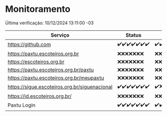 # Monitoramento

Última verificação: 10/12/2024 13:11:00 -03

|Serviço|Status|Últimas 24h|
|---|---|---|
|https://github.com|<span title="2024-12-03: OK=23">✔️</span><span title="2024-12-04: OK=23">✔️</span><span title="2024-12-05: OK=23">✔️</span><span title="2024-12-06: OK=23">✔️</span><span title="2024-12-07: OK=23">✔️</span><span title="2024-12-08: OK=23">✔️</span><span title="2024-12-09: OK=15">✔️</span>|<span title="09/12/2024 13:11:00 -03 : 200">✔️</span><span title="09/12/2024 14:08:00 -03 : 200">✔️</span><span title="09/12/2024 15:12:00 -03 : 200">✔️</span><span title="09/12/2024 16:07:00 -03 : 200">✔️</span><span title="09/12/2024 17:10:00 -03 : 200">✔️</span><span title="09/12/2024 18:08:00 -03 : 200">✔️</span><span title="09/12/2024 19:08:00 -03 : 200">✔️</span><span title="09/12/2024 20:08:00 -03 : 200">✔️</span><span title="09/12/2024 21:44:00 -03 : 200">✔️</span><span title="09/12/2024 23:23:00 -03 : 200">✔️</span><span title="10/12/2024 00:29:00 -03 : 200">✔️</span><span title="10/12/2024 01:11:00 -03 : 200">✔️</span><span title="10/12/2024 02:09:00 -03 : 200">✔️</span><span title="10/12/2024 03:13:00 -03 : 200">✔️</span><span title="10/12/2024 04:09:00 -03 : 200">✔️</span><span title="10/12/2024 05:12:00 -03 : 200">✔️</span><span title="10/12/2024 06:10:00 -03 : 200">✔️</span><span title="10/12/2024 07:10:00 -03 : 200">✔️</span><span title="10/12/2024 08:08:00 -03 : 200">✔️</span><span title="10/12/2024 09:17:00 -03 : 200">✔️</span><span title="10/12/2024 10:21:00 -03 : 200">✔️</span><span title="10/12/2024 11:09:00 -03 : 200">✔️</span><span title="10/12/2024 12:09:00 -03 : 200">✔️</span><span title="10/12/2024 13:11:00 -03 : 200">✔️</span>|
|https://paxtu.escoteiros.org.br|<span title="2024-12-03: Falhas=23">❌</span><span title="2024-12-04: Falhas=23">❌</span><span title="2024-12-05: Falhas=23">❌</span><span title="2024-12-06: Falhas=23">❌</span><span title="2024-12-07: Falhas=23">❌</span><span title="2024-12-08: Falhas=23">❌</span><span title="2024-12-09: Falhas=15">❌</span>|<span title="09/12/2024 13:11:00 -03 : 403">❌</span><span title="09/12/2024 14:08:00 -03 : 403">❌</span><span title="09/12/2024 15:12:00 -03 : 403">❌</span><span title="09/12/2024 16:07:00 -03 : 403">❌</span><span title="09/12/2024 17:10:00 -03 : 403">❌</span><span title="09/12/2024 18:08:00 -03 : 403">❌</span><span title="09/12/2024 19:08:00 -03 : 403">❌</span><span title="09/12/2024 20:08:00 -03 : 403">❌</span><span title="09/12/2024 21:44:00 -03 : 403">❌</span><span title="09/12/2024 23:23:00 -03 : 403">❌</span><span title="10/12/2024 00:29:00 -03 : 403">❌</span><span title="10/12/2024 01:11:00 -03 : 403">❌</span><span title="10/12/2024 02:09:00 -03 : 403">❌</span><span title="10/12/2024 03:13:00 -03 : 403">❌</span><span title="10/12/2024 04:09:00 -03 : 403">❌</span><span title="10/12/2024 05:12:00 -03 : 403">❌</span><span title="10/12/2024 06:10:00 -03 : 403">❌</span><span title="10/12/2024 07:10:00 -03 : 403">❌</span><span title="10/12/2024 08:08:00 -03 : 403">❌</span><span title="10/12/2024 09:17:00 -03 : 403">❌</span><span title="10/12/2024 10:21:00 -03 : 403">❌</span><span title="10/12/2024 11:09:00 -03 : 403">❌</span><span title="10/12/2024 12:09:00 -03 : 403">❌</span><span title="10/12/2024 13:11:00 -03 : 403">❌</span>|
|https://escoteiros.org.br|<span title="2024-12-03: Falhas=23">❌</span><span title="2024-12-04: Falhas=23">❌</span><span title="2024-12-05: Falhas=23">❌</span><span title="2024-12-06: Falhas=23">❌</span><span title="2024-12-07: Falhas=23">❌</span><span title="2024-12-08: Falhas=23">❌</span><span title="2024-12-09: Falhas=15">❌</span>|<span title="09/12/2024 13:11:00 -03 : 403">❌</span><span title="09/12/2024 14:08:00 -03 : 403">❌</span><span title="09/12/2024 15:12:00 -03 : 403">❌</span><span title="09/12/2024 16:07:00 -03 : 403">❌</span><span title="09/12/2024 17:10:00 -03 : 403">❌</span><span title="09/12/2024 18:08:00 -03 : 403">❌</span><span title="09/12/2024 19:08:00 -03 : 403">❌</span><span title="09/12/2024 20:08:00 -03 : 403">❌</span><span title="09/12/2024 21:44:00 -03 : 403">❌</span><span title="09/12/2024 23:23:00 -03 : 403">❌</span><span title="10/12/2024 00:29:00 -03 : 403">❌</span><span title="10/12/2024 01:11:00 -03 : 403">❌</span><span title="10/12/2024 02:09:00 -03 : 403">❌</span><span title="10/12/2024 03:13:00 -03 : 403">❌</span><span title="10/12/2024 04:09:00 -03 : 403">❌</span><span title="10/12/2024 05:12:00 -03 : 403">❌</span><span title="10/12/2024 06:10:00 -03 : 403">❌</span><span title="10/12/2024 07:10:00 -03 : 403">❌</span><span title="10/12/2024 08:08:00 -03 : 403">❌</span><span title="10/12/2024 09:17:00 -03 : 403">❌</span><span title="10/12/2024 10:21:00 -03 : 403">❌</span><span title="10/12/2024 11:09:00 -03 : 403">❌</span><span title="10/12/2024 12:09:00 -03 : 403">❌</span><span title="10/12/2024 13:11:00 -03 : 403">❌</span>|
|https://paxtu.escoteiros.org.br/paxtu|<span title="2024-12-03: Falhas=23">❌</span><span title="2024-12-04: Falhas=23">❌</span><span title="2024-12-05: Falhas=23">❌</span><span title="2024-12-06: Falhas=23">❌</span><span title="2024-12-07: Falhas=23">❌</span><span title="2024-12-08: Falhas=23">❌</span><span title="2024-12-09: Falhas=15">❌</span>|<span title="09/12/2024 13:11:00 -03 : 403">❌</span><span title="09/12/2024 14:08:00 -03 : 403">❌</span><span title="09/12/2024 15:12:00 -03 : 403">❌</span><span title="09/12/2024 16:07:00 -03 : 403">❌</span><span title="09/12/2024 17:10:00 -03 : 403">❌</span><span title="09/12/2024 18:08:00 -03 : 403">❌</span><span title="09/12/2024 19:08:00 -03 : 403">❌</span><span title="09/12/2024 20:08:00 -03 : 403">❌</span><span title="09/12/2024 21:44:00 -03 : 403">❌</span><span title="09/12/2024 23:23:00 -03 : 403">❌</span><span title="10/12/2024 00:29:00 -03 : 403">❌</span><span title="10/12/2024 01:11:00 -03 : 403">❌</span><span title="10/12/2024 02:09:00 -03 : 403">❌</span><span title="10/12/2024 03:13:00 -03 : 403">❌</span><span title="10/12/2024 04:09:00 -03 : 403">❌</span><span title="10/12/2024 05:12:00 -03 : 403">❌</span><span title="10/12/2024 06:10:00 -03 : 403">❌</span><span title="10/12/2024 07:10:00 -03 : 403">❌</span><span title="10/12/2024 08:08:00 -03 : 403">❌</span><span title="10/12/2024 09:17:00 -03 : 403">❌</span><span title="10/12/2024 10:21:00 -03 : 403">❌</span><span title="10/12/2024 11:09:00 -03 : 403">❌</span><span title="10/12/2024 12:09:00 -03 : 403">❌</span><span title="10/12/2024 13:11:00 -03 : 403">❌</span>|
|https://paxtu.escoteiros.org.br/meupaxtu|<span title="2024-12-03: Falhas=23">❌</span><span title="2024-12-04: Falhas=23">❌</span><span title="2024-12-05: Falhas=23">❌</span><span title="2024-12-06: Falhas=23">❌</span><span title="2024-12-07: Falhas=23">❌</span><span title="2024-12-08: Falhas=23">❌</span><span title="2024-12-09: Falhas=15">❌</span>|<span title="09/12/2024 13:11:00 -03 : 403">❌</span><span title="09/12/2024 14:08:00 -03 : 403">❌</span><span title="09/12/2024 15:12:00 -03 : 403">❌</span><span title="09/12/2024 16:07:00 -03 : 403">❌</span><span title="09/12/2024 17:10:00 -03 : 403">❌</span><span title="09/12/2024 18:08:00 -03 : 403">❌</span><span title="09/12/2024 19:08:00 -03 : 403">❌</span><span title="09/12/2024 20:08:00 -03 : 403">❌</span><span title="09/12/2024 21:44:00 -03 : 403">❌</span><span title="09/12/2024 23:23:00 -03 : 403">❌</span><span title="10/12/2024 00:29:00 -03 : 403">❌</span><span title="10/12/2024 01:11:00 -03 : 403">❌</span><span title="10/12/2024 02:09:00 -03 : 403">❌</span><span title="10/12/2024 03:13:00 -03 : 403">❌</span><span title="10/12/2024 04:09:00 -03 : 403">❌</span><span title="10/12/2024 05:12:00 -03 : 403">❌</span><span title="10/12/2024 06:10:00 -03 : 403">❌</span><span title="10/12/2024 07:10:00 -03 : 403">❌</span><span title="10/12/2024 08:08:00 -03 : 403">❌</span><span title="10/12/2024 09:17:00 -03 : 403">❌</span><span title="10/12/2024 10:21:00 -03 : 403">❌</span><span title="10/12/2024 11:09:00 -03 : 403">❌</span><span title="10/12/2024 12:09:00 -03 : 403">❌</span><span title="10/12/2024 13:11:00 -03 : 403">❌</span>|
|https://sigue.escoteiros.org.br/siguenacional|<span title="2024-12-03: OK=23">✔️</span><span title="2024-12-04: OK=23">✔️</span><span title="2024-12-05: OK=23">✔️</span><span title="2024-12-06: OK=23">✔️</span><span title="2024-12-07: OK=23">✔️</span><span title="2024-12-08: OK=23">✔️</span><span title="2024-12-09: OK=15">✔️</span>|<span title="09/12/2024 13:11:00 -03 : 200">✔️</span><span title="09/12/2024 14:08:00 -03 : 0">❌</span><span title="09/12/2024 15:12:00 -03 : 200">✔️</span><span title="09/12/2024 16:07:00 -03 : 200">✔️</span><span title="09/12/2024 17:10:00 -03 : 200">✔️</span><span title="09/12/2024 18:08:00 -03 : 200">✔️</span><span title="09/12/2024 19:08:00 -03 : 200">✔️</span><span title="09/12/2024 20:08:00 -03 : 0">❌</span><span title="09/12/2024 21:44:00 -03 : 200">✔️</span><span title="09/12/2024 23:23:00 -03 : 200">✔️</span><span title="10/12/2024 00:29:00 -03 : 200">✔️</span><span title="10/12/2024 01:11:00 -03 : 200">✔️</span><span title="10/12/2024 02:09:00 -03 : 200">✔️</span><span title="10/12/2024 03:13:00 -03 : 200">✔️</span><span title="10/12/2024 04:09:00 -03 : 200">✔️</span><span title="10/12/2024 05:12:00 -03 : 200">✔️</span><span title="10/12/2024 06:10:00 -03 : 200">✔️</span><span title="10/12/2024 07:10:00 -03 : 200">✔️</span><span title="10/12/2024 08:08:00 -03 : 200">✔️</span><span title="10/12/2024 09:17:00 -03 : 200">✔️</span><span title="10/12/2024 10:21:00 -03 : 0">❌</span><span title="10/12/2024 11:09:00 -03 : 200">✔️</span><span title="10/12/2024 12:09:00 -03 : 200">✔️</span><span title="10/12/2024 13:11:00 -03 : 200">✔️</span>|
|https://id.escoteiros.org.br/|<span title="2024-12-03: Falhas=23">❌</span><span title="2024-12-04: Falhas=23">❌</span><span title="2024-12-05: Falhas=23">❌</span><span title="2024-12-06: Falhas=23">❌</span><span title="2024-12-07: Falhas=23">❌</span><span title="2024-12-08: Falhas=23">❌</span><span title="2024-12-09: Falhas=15">❌</span>|<span title="09/12/2024 13:11:00 -03 : 403">❌</span><span title="09/12/2024 14:08:00 -03 : 403">❌</span><span title="09/12/2024 15:12:00 -03 : 403">❌</span><span title="09/12/2024 16:07:00 -03 : 403">❌</span><span title="09/12/2024 17:10:00 -03 : 403">❌</span><span title="09/12/2024 18:08:00 -03 : 403">❌</span><span title="09/12/2024 19:08:00 -03 : 403">❌</span><span title="09/12/2024 20:08:00 -03 : 403">❌</span><span title="09/12/2024 21:44:00 -03 : 403">❌</span><span title="09/12/2024 23:23:00 -03 : 403">❌</span><span title="10/12/2024 00:29:00 -03 : 403">❌</span><span title="10/12/2024 01:11:00 -03 : 403">❌</span><span title="10/12/2024 02:09:00 -03 : 403">❌</span><span title="10/12/2024 03:13:00 -03 : 403">❌</span><span title="10/12/2024 04:09:00 -03 : 403">❌</span><span title="10/12/2024 05:12:00 -03 : 403">❌</span><span title="10/12/2024 06:10:00 -03 : 403">❌</span><span title="10/12/2024 07:10:00 -03 : 403">❌</span><span title="10/12/2024 08:08:00 -03 : 403">❌</span><span title="10/12/2024 09:17:00 -03 : 403">❌</span><span title="10/12/2024 10:21:00 -03 : 403">❌</span><span title="10/12/2024 11:09:00 -03 : 403">❌</span><span title="10/12/2024 12:09:00 -03 : 403">❌</span><span title="10/12/2024 13:11:00 -03 : 403">❌</span>|
|Paxtu Login|<span title="2024-12-03: OK=23">✔️</span><span title="2024-12-04: OK=23">✔️</span><span title="2024-12-05: OK=23">✔️</span><span title="2024-12-06: OK=23">✔️</span><span title="2024-12-07: OK=23">✔️</span><span title="2024-12-08: OK=23">✔️</span><span title="2024-12-09: OK=15">✔️</span>|<span title="09/12/2024 13:11:00 -03 : 200">✔️</span><span title="09/12/2024 14:08:00 -03 : 200">✔️</span><span title="09/12/2024 15:12:00 -03 : 200">✔️</span><span title="09/12/2024 16:07:00 -03 : 200">✔️</span><span title="09/12/2024 17:10:00 -03 : 200">✔️</span><span title="09/12/2024 18:08:00 -03 : 200">✔️</span><span title="09/12/2024 19:08:00 -03 : 200">✔️</span><span title="09/12/2024 20:08:00 -03 : 504">❌</span><span title="09/12/2024 21:44:00 -03 : 200">✔️</span><span title="09/12/2024 23:23:00 -03 : 200">✔️</span><span title="10/12/2024 00:29:00 -03 : 200">✔️</span><span title="10/12/2024 01:11:00 -03 : 200">✔️</span><span title="10/12/2024 02:09:00 -03 : 200">✔️</span><span title="10/12/2024 03:13:00 -03 : 200">✔️</span><span title="10/12/2024 04:09:00 -03 : 200">✔️</span><span title="10/12/2024 05:12:00 -03 : 200">✔️</span><span title="10/12/2024 06:10:00 -03 : 200">✔️</span><span title="10/12/2024 07:10:00 -03 : 200">✔️</span><span title="10/12/2024 08:08:00 -03 : 200">✔️</span><span title="10/12/2024 09:17:00 -03 : 200">✔️</span><span title="10/12/2024 10:21:00 -03 : 504">❌</span><span title="10/12/2024 11:09:00 -03 : 200">✔️</span><span title="10/12/2024 12:09:00 -03 : 200">✔️</span><span title="10/12/2024 13:11:00 -03 : 200">✔️</span>|
